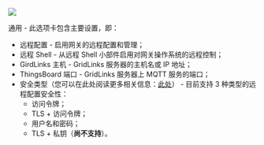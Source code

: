 ![](/images/gateway/dashboard/gateway-dashboard-general-conf.png)

通用 - 此选项卡包含主要设置，即：
- 远程配置 - 启用网关的远程配置和管理；
- 远程 Shell - 从远程 Shell 小部件启用对网关操作系统的远程控制；
- GirdLinks 主机 - GridLinks 服务器的主机名或 IP 地址；
- ThingsBoard 端口 - GridLinks 服务器上 MQTT 服务的端口；
- 安全类型（您可以在此处阅读更多相关信息：[此处](/docs/iot-gateway/configuration/#subsection-security)） - 目前支持 3 种类型的远程配置安全性：
  - 访问令牌；
  - TLS + 访问令牌；
  - 用户名和密码；
  - TLS + 私钥（**尚不支持**）。